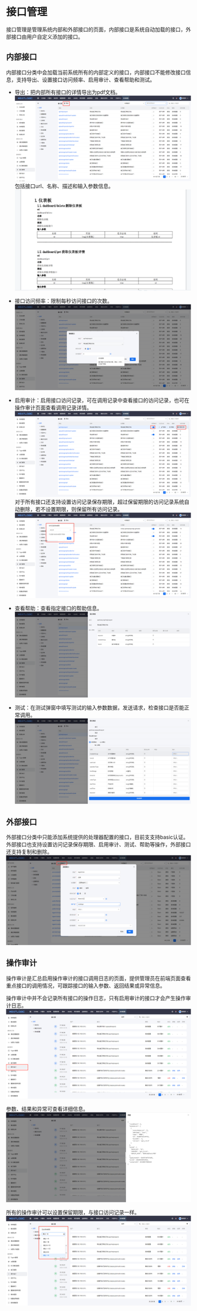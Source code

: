 # 接口管理
接口管理是管理系统内部和外部接口的页面，内部接口是系统自动加载的接口，外部接口由用户自定义添加的接口。

## 内部接口
内部接口分类中会加载当前系统所有的内部定义的接口，内部接口不能修改接口信息，支持导出、设置接口访问频率、启用审计、查看帮助和测试。

-  导出：把内部所有接口的详情导出为pdf文档。
  ![](images/接口管理_导出.png)
  包括接口url、名称、描述和输入参数信息。
  ![](images/接口管理_接口信息.png)

- 接口访问频率：限制每秒访问接口的次数。
  ![](images/接口管理_访问频率.png)

- 启用审计：启用接口访问记录，可在调用记录中查看接口的访问记录，也可在操作审计页面查看调用记录详情。
  ![](images/接口管理_启用审计.png)
  对于所有接口还支持设置访问记录保存期限，超过保留期限的访问记录系统自动删除，若不设置期限，则保留所有访问记录。
  ![](images/接口管理_访问记录保留期限.png)

- 查看帮助：查看指定接口的帮助信息。
  ![](images/接口管理_帮助.png)

- 测试：在测试弹窗中填写测试的输入参数数据，发送请求，检查接口是否能正常调用。
  ![](images/接口管理_测试.png)

## 外部接口
外部接口分类中只能添加系统提供的处理器配置的接口，目前支支持basic认证。外部接口也支持设置访问记录保存期限、启用审计、测试、帮助等操作，外部接口还支持复制和删除。
![](images/接口管理_外部接口.png)

## 操作审计
操作审计是汇总启用操作审计的接口调用日志的页面，提供管理员在前端页面查看重点接口的调用情况，可跟踪接口的输入参数、返回结果或异常信息。

操作审计中并不会记录所有接口的操作日志，只有启用审计的接口才会产生操作审计日志。
![](images/接口管理_操作审计.png)

参数、结果和异常可查看详细信息。
![](images/接口管理_查看操作审计详情.png)

所有的操作审计可以设置保留期限，与接口访问记录一样。
![](images/接口管理_操作审计保留期限.png)